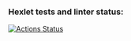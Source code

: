 ### Hexlet tests and linter status:
[![Actions Status](https://github.com/Folo4ka/algorithms-project-69/actions/workflows/hexlet-check.yml/badge.svg)](https://github.com/Folo4ka/algorithms-project-69/actions)